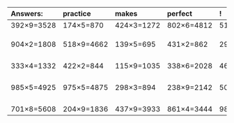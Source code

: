 | Answers: | practice | makes | perfect | ! |
| :--- | :--- | :--- | :--- | :--- |
| 392×9=3528 | 174×5=870 | 424×3=1272 | 802×6=4812 | 514×6=3084 | 
|   |   |   |   |   | 
|   |   |   |   |   | 
|   |   |   |   |   | 
| 904×2=1808 | 518×9=4662 | 139×5=695 | 431×2=862 | 299×2=598 | 
|   |   |   |   |   | 
|   |   |   |   |   | 
|   |   |   |   |   | 
|   |   |   |   |   | 
| 333×4=1332 | 422×2=844 | 115×9=1035 | 338×6=2028 | 466×3=1398 | 
|   |   |   |   |   | 
|   |   |   |   |   | 
|   |   |   |   |   | 
|   |   |   |   |   | 
| 985×5=4925 | 975×5=4875 | 298×3=894 | 238×9=2142 | 506×5=2530 | 
|   |   |   |   |   | 
|   |   |   |   |   | 
|   |   |   |   |   | 
|   |   |   |   |   | 
| 701×8=5608 | 204×9=1836 | 437×9=3933 | 861×4=3444 | 985×2=1970 | 
